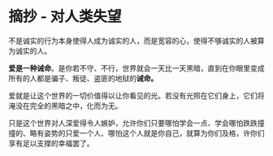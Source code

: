 # 摘抄 - 对人类失望

不是诚实的行为本身使得人成为诚实的人，而是宽容的心，使得不够诚实的人被算为诚实的人。

**爱是一种诫命**。是你若不守、不行，世界就会一天比一天黑暗，直到在你眼里变成所有的人都是骗子、叛徒、盗匪的地狱的**诫命。**

爱就是让这个世界的一切价值得以让你看见的光。若没有光照在它们身上，它们将淹没在完全的黑暗之中，化而为无。

只是这个世界对人深爱得令人嫉妒，允许你们只要哪怕学会一点、学会哪怕跌跌撞撞的、略有姿势的只爱一个人、哪怕这个人就是你自己，就算为你们及格，许你们享有足以支撑的幸福罢了。